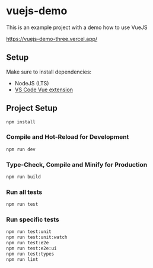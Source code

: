# vuejs-demo

This is an example project with a demo how to use VueJS

https://vuejs-demo-three.vercel.app/

## Setup

Make sure to install dependencies:

- NodeJS (LTS)
- [VS Code Vue extension](https://marketplace.visualstudio.com/items?itemName=Vue.volar)

## Project Setup

```sh
npm install
```

### Compile and Hot-Reload for Development

```sh
npm run dev
```

### Type-Check, Compile and Minify for Production

```sh
npm run build
```

### Run all tests

```sh
npm run test
```

### Run specific tests

```sh
npm run test:unit
npm run test:unit:watch
npm run test:e2e
npm run test:e2e:ui
npm run test:types
npm run lint
```
